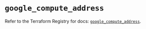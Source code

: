 # `google_compute_address`

Refer to the Terraform Registry for docs: [`google_compute_address`](https://registry.terraform.io/providers/hashicorp/google-beta/6.5.0/docs/resources/google_compute_address).
